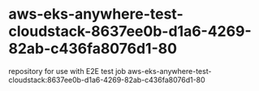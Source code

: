 # aws-eks-anywhere-test-cloudstack-8637ee0b-d1a6-4269-82ab-c436fa8076d1-80
repository for use with E2E test job aws-eks-anywhere-test-cloudstack:8637ee0b-d1a6-4269-82ab-c436fa8076d1-80

